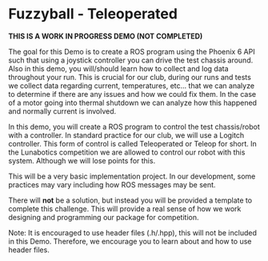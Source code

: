# Fuzzyball - Teleoperated

**THIS IS A WORK IN PROGRESS DEMO (NOT COMPLETED)**

The goal for this Demo is to create a ROS program using the Phoenix 6 API such that using a joystick controller you can drive the test chassis around. Also in this demo, you will/should learn how to collect and log data throughout your run. This is crucial for our club, during our runs and tests we collect data regarding current, temperatures, etc... that we can analyze to determine if there are any issues and how we could fix them. In the case of a motor going into thermal shutdown we can analyze how this happened and normally current is involved.

In this demo, you will create a ROS program to control the test chassis/robot with a controller. In standard practice for our club, we will use a Logitch controller. This form of control is called Teleoperated or Teleop for short. In the Lunabotics competition we are allowed to control our robot with this system. Although we will lose points for this.

This will be a very basic implementation project. In our development, some practices may vary including how ROS messages may be sent.

There will **not** be a solution, but instead you will be provided a template to complete this challenge. This will provide a real sense of how we work designing and programming our package for competition.

Note: It is encouraged to use header files (.h/.hpp), this will not be included in this Demo. Therefore, we encourage you to learn about and how to use header files.
